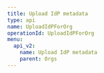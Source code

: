 ```yaml
---
title: Upload IdP metadata
type: api
name: UploadIdPForOrg
operationId: UploadIdPForOrg
menu:
  api_v2:
    name: Upload IdP metadata
    parent: Orgs
---
```

